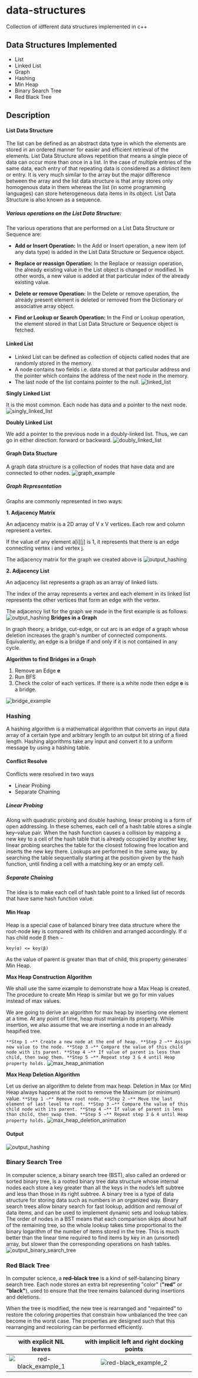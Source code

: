 # data-structures
Collection of idfferent data structures implemented in c++
## Data Structures Implemented
* List
* Linked List
* Graph
* Hashing
* Min Heap
* Binary Search Tree
* Red Black Tree

## Description
#### List Data Structure
The list can be defined as an abstract data type in which the elements are stored in an ordered manner for easier and efficient retrieval of the elements. List Data Structure allows repetition that means a single piece of data can occur more than once in a list. In the case of multiple entries of the same data, each entry of that repeating data is considered as a distinct item or entry. It is very much similar to the array but the major difference between the array and the list data structure is that array stores only homogenous data in them whereas the list (in some programming languages) can store heterogeneous data items in its object. List Data Structure is also known as a sequence.

##### Various operations on the List Data Structure:

The various operations that are performed on a List Data Structure or Sequence are:

* **Add or Insert Operation:** In the Add or Insert operation, a new item (of any data type) is added in the List Data Structure or Sequence object.

* **Replace or reassign Operation:** In the Replace or reassign operation, the already existing value in the List object is changed or modified. In other words, a new value is added at that particular index of the already existing value.

* **Delete or remove Operation:** In the Delete or remove operation, the already present element is deleted or removed from the Dictionary or associative array object.

* **Find or Lookup or Search Operation:** In the Find or Lookup operation, the element stored in that List Data Structure or Sequence object is fetched.

#### Linked List
* Linked List can be defined as collection of objects called nodes that are randomly stored in the memory.
* A node contains two fields i.e. data stored at that particular address and the pointer which contains the address of the next node in the memory.
* The last node of the list contains pointer to the null.
![linked_list](images/linked_list.png)

**Singly Linked List**

It is the most common. Each node has data and a pointer to the next node.
![singly_linked_list](images/singly_linked_list.png)

**Doubly Linked List**

We add a pointer to the previous node in a doubly-linked list. Thus, we can go in either direction: forward or backward.
![doubly_linked_list](images/doubly_linked_list.png)

#### Graph Data Stucture
A graph data structure is a collection of nodes that have data and are connected to other nodes.
![graph_example](images/graph.png)

##### Graph Representation
Graphs are commonly represented in two ways:

**1. Adjacency Matrix**

An adjacency matrix is a 2D array of V x V vertices. Each row and column represent a vertex.

If the value of any element a[i][j] is 1, it represents that there is an edge connecting vertex i and vertex j.

The adjacency matrix for the graph we created above is
![output_hashing](images/adjacency_matrix.png)

**2. Adjacency List**

An adjacency list represents a graph as an array of linked lists.

The index of the array represents a vertex and each element in its linked list represents the other vertices that form an edge with the vertex.

The adjacency list for the graph we made in the first example is as follows:
![output_hashing](images/adjacency_list.png)
**Bridges in a Graph**

In graph theory, a bridge, cut-edge, or cut arc is an edge of a graph whose deletion increases the graph's number of connected components. Equivalently, an edge is a bridge if and only if it is not contained in any cycle.

**Algorithm to find Bridges in a Graph**

1. Remove an Edge **e**
2. Run BFS
3. Check the color of each vertices. If there is a white node then edge **e** is a bridge.

![bridge_example](images/bridge.png)
### Hashing
A hashing algorithm is a mathematical algorithm that converts an input data array of a certain type and arbitrary length to an output bit string of a fixed length. 
Hashing algorithms take any input and convert it to a uniform message by using a hashing table.
#### Conflict Resolve
Conflicts were resolved in two ways
* Linear Probing
* Separate Chaining
##### Linear Probing
Along with quadratic probing and double hashing, linear probing is a form of open addressing. 
In these schemes, each cell of a hash table stores a single key–value pair.
When the hash function causes a collision by mapping a new key to a cell of the hash table that is already occupied by another key, 
linear probing searches the table for the closest following free location and inserts the new key there. Lookups are performed in the same way, 
by searching the table sequentially starting at the position given by the hash function, until finding a cell with a matching key or an empty cell.
##### Separate Chaining
The idea is to make each cell of hash table point to a linked list of records that have same hash function value. 

#### Min Heap
Heap is a special case of balanced binary tree data structure where the root-node key is compared with its children and arranged accordingly. If α has child node β then −

  `key(α) <= key(β)`

As the value of parent is greater than that of child, this property generates Min Heap.

**Max Heap Construction Algorithm**

We shall use the same example to demonstrate how a Max Heap is created. The procedure to create Min Heap is similar but we go for min values instead of max values.

We are going to derive an algorithm for max heap by inserting one element at a time. At any point of time, heap must maintain its property. While insertion, we also assume that we are inserting a node in an already heapified tree.

`**Step 1 −** Create a new node at the end of heap.
 **Step 2 −** Assign new value to the node.
 **Step 3 −** Compare the value of this child node with its parent.
 **Step 4 −** If value of parent is less than child, then swap them.
 **Step 5 −** Repeat step 3 & 4 until Heap property holds.`
![max_heap_animation](images/max_heap_animation.gif)


**Max Heap Deletion Algorithm**

Let us derive an algorithm to delete from max heap. Deletion in Max (or Min) Heap always happens at the root to remove the Maximum (or minimum) value.
`**Step 1 −** Remove root node.
**Step 2 −** Move the last element of last level to root.
**Step 3 −** Compare the value of this child node with its parent.
**Step 4 −** If value of parent is less than child, then swap them.
**Step 5 −** Repeat step 3 & 4 until Heap property holds.`
![max_heap_deletion_animation](images/max_heap_deletion_animation.gif)

#### Output
![output_hashing](images/output_hashing.png)
### Binary Search Tree
In computer science, a binary search tree (BST), also called an ordered or sorted binary tree, is a rooted binary tree data structure whose internal nodes each store a key greater than all the keys in the node’s left subtree and less than those in its right subtree. A binary tree is a type of data structure for storing data such as numbers in an organized way. Binary search trees allow binary search for fast lookup, addition and removal of data items, and can be used to implement dynamic sets and lookup tables. The order of nodes in a BST means that each comparison skips about half of the remaining tree, so the whole lookup takes time proportional to the binary logarithm of the number of items stored in the tree. This is much better than the linear time required to find items by key in an (unsorted) array, but slower than the corresponding operations on hash tables. 
![output_binary_search_tree](images/binary_search_tree.png)

### Red Black Tree
In computer science, a **red–black tree** is a kind of self-balancing binary search tree. Each node stores an extra bit representing "color" (**"red"** or **"black"**), used to ensure that the tree remains balanced during insertions and deletions.

When the tree is modified, the new tree is rearranged and "repainted" to restore the coloring properties that constrain how unbalanced the tree can become in the worst case. The properties are designed such that this rearranging and recoloring can be performed efficiently.

with explicit NIL leaves |  with implicit left and right docking points
:-------------------------:|:-------------------------:
![red-black_example_1](images/red_black_tree_example.png) | ![red-black_example_2](images/red_black_tree_example2.png)
